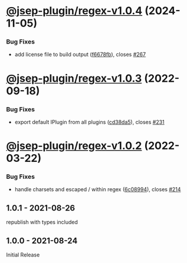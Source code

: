# [@jsep-plugin/regex-v1.0.4](https://github.com/EricSmekens/jsep/compare/@jsep-plugin/regex-v1.0.3...@jsep-plugin/regex-v1.0.4) (2024-11-05)


### Bug Fixes

* add license file to build output ([f6678fb](https://github.com/EricSmekens/jsep/commit/f6678fb0869188e9c9575fed231864f75e99af74)), closes [#267](https://github.com/EricSmekens/jsep/issues/267)

# [@jsep-plugin/regex-v1.0.3](https://github.com/EricSmekens/jsep/compare/@jsep-plugin/regex-v1.0.2...@jsep-plugin/regex-v1.0.3) (2022-09-18)


### Bug Fixes

* export default IPlugin from all plugins ([cd38da5](https://github.com/EricSmekens/jsep/commit/cd38da58e0a32d8cc05fe1e4ac3791459ee90986)), closes [#231](https://github.com/EricSmekens/jsep/issues/231)

# [@jsep-plugin/regex-v1.0.2](https://github.com/EricSmekens/jsep/compare/@jsep-plugin/regex-v1.0.1...@jsep-plugin/regex-v1.0.2) (2022-03-22)


### Bug Fixes

* handle charsets and escaped / within regex ([6c08994](https://github.com/EricSmekens/jsep/commit/6c08994e84fe9373e9b612ca9b29b83e0f6bde91)), closes [#214](https://github.com/EricSmekens/jsep/issues/214)

## 1.0.1 - 2021-08-26
republish with types included

## 1.0.0 - 2021-08-24
Initial Release
